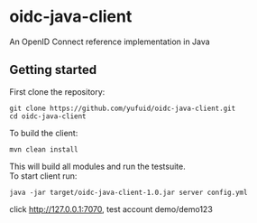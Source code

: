 # oidc-java-client
An OpenID Connect reference implementation in Java

## Getting started
First clone the repository:

    git clone https://github.com/yufuid/oidc-java-client.git
    cd oidc-java-client

To build the client:

    mvn clean install
    
This will build all modules and run the testsuite.  
To start client run:

    java -jar target/oidc-java-client-1.0.jar server config.yml

click http://127.0.0.1:7070, test account demo/demo123
 

